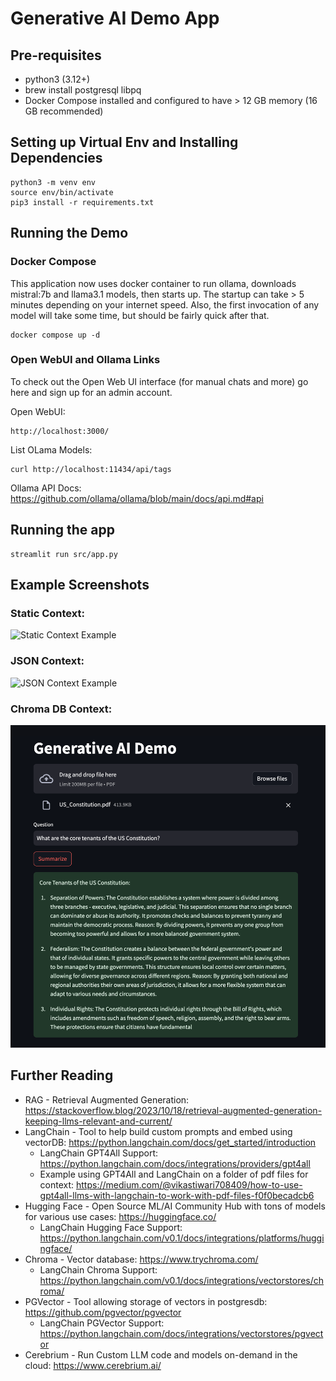 # Generative AI Demo App

## Pre-requisites

- python3 (3.12+)
- brew install postgresql libpq
- Docker Compose installed and configured to have > 12 GB memory (16 GB recommended)

## Setting up Virtual Env and Installing Dependencies

```
python3 -m venv env
source env/bin/activate
pip3 install -r requirements.txt
```

## Running the Demo

### Docker Compose

This application now uses docker container to run ollama, downloads mistral:7b and llama3.1 models, then starts up. The startup can take > 5 minutes depending on your internet speed. Also, the first invocation of any model will take some time, but should be fairly quick after that.

```
docker compose up -d
```

### Open WebUI and Ollama Links

To check out the Open Web UI interface (for manual chats and more) go here and sign up for an admin account.

Open WebUI:

```
http://localhost:3000/
```

List OLama Models:

```
curl http://localhost:11434/api/tags
```

Ollama API Docs: https://github.com/ollama/ollama/blob/main/docs/api.md#api

## Running the app

```
streamlit run src/app.py
```

## Example Screenshots

### Static Context:

![Static Context Example](/etc/Static_Context_Example.png)

### JSON Context:

![JSON Context Example](/etc/JSON_Context_Example.png)

### Chroma DB Context:

![Chroma_DB_Example](/etc/Chroma_PDF_Example.png)

## Further Reading

- RAG - Retrieval Augmented Generation: https://stackoverflow.blog/2023/10/18/retrieval-augmented-generation-keeping-llms-relevant-and-current/
- LangChain - Tool to help build custom prompts and embed using vectorDB: https://python.langchain.com/docs/get_started/introduction
  - LangChain GPT4All Support: https://python.langchain.com/docs/integrations/providers/gpt4all
  - Example using GPT4All and LangChain on a folder of pdf files for context: https://medium.com/@vikastiwari708409/how-to-use-gpt4all-llms-with-langchain-to-work-with-pdf-files-f0f0becadcb6
- Hugging Face - Open Source ML/AI Community Hub with tons of models for various use cases: https://huggingface.co/
  - LangChain Hugging Face Support: https://python.langchain.com/v0.1/docs/integrations/platforms/huggingface/
- Chroma - Vector database: https://www.trychroma.com/
  - LangChain Chroma Support: https://python.langchain.com/v0.1/docs/integrations/vectorstores/chroma/
- PGVector - Tool allowing storage of vectors in postgresdb: https://github.com/pgvector/pgvector
  - LangChain PGVector Support: https://python.langchain.com/docs/integrations/vectorstores/pgvector
- Cerebrium - Run Custom LLM code and models on-demand in the cloud: https://www.cerebrium.ai/
